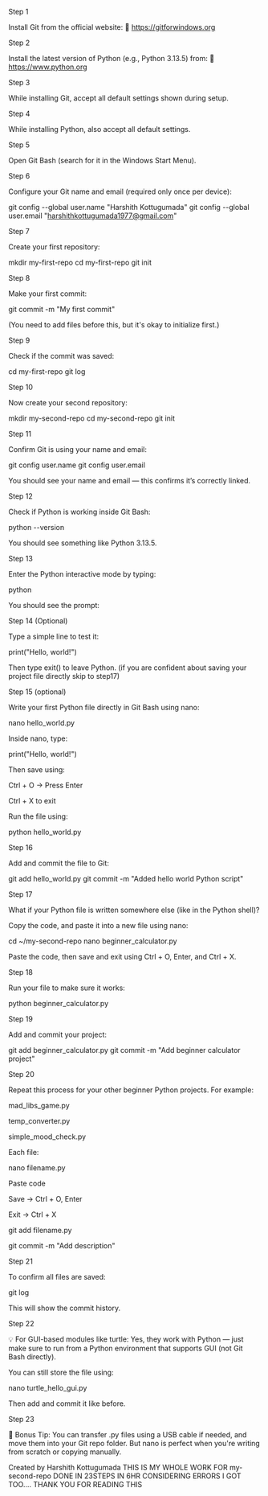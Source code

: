 Step 1

Install Git from the official website: 🔗 https://gitforwindows.org

Step 2

Install the latest version of Python (e.g., Python 3.13.5) from: 🔗 https://www.python.org

Step 3

While installing Git, accept all default settings shown during setup.

Step 4

While installing Python, also accept all default settings.

Step 5

Open Git Bash (search for it in the Windows Start Menu).

Step 6

Configure your Git name and email (required only once per device):

git config --global user.name "Harshith Kottugumada" git config --global user.email "harshithkottugumada1977@gmail.com"

Step 7

Create your first repository:

mkdir my-first-repo cd my-first-repo git init

Step 8

Make your first commit:

git commit -m "My first commit"

(You need to add files before this, but it's okay to initialize first.)

Step 9

Check if the commit was saved:

cd my-first-repo git log

Step 10

Now create your second repository:

mkdir my-second-repo cd my-second-repo git init

Step 11

Confirm Git is using your name and email:

git config user.name git config user.email

You should see your name and email — this confirms it’s correctly linked.

Step 12

Check if Python is working inside Git Bash:

python --version

You should see something like Python 3.13.5.

Step 13

Enter the Python interactive mode by typing:

python

You should see the prompt:

Step 14 (Optional)

Type a simple line to test it:

print("Hello, world!")

Then type exit() to leave Python. (if you are confident about saving your project file directly skip to step17)

Step 15 (optional)

Write your first Python file directly in Git Bash using nano:

nano hello_world.py

Inside nano, type:

print("Hello, world!")

Then save using:

Ctrl + O → Press Enter

Ctrl + X to exit

Run the file using:

python hello_world.py

Step 16

Add and commit the file to Git:

git add hello_world.py git commit -m "Added hello world Python script"

Step 17

What if your Python file is written somewhere else (like in the Python shell)?

Copy the code, and paste it into a new file using nano:

cd ~/my-second-repo nano beginner_calculator.py

Paste the code, then save and exit using Ctrl + O, Enter, and Ctrl + X.

Step 18

Run your file to make sure it works:

python beginner_calculator.py

Step 19

Add and commit your project:

git add beginner_calculator.py git commit -m "Add beginner calculator project"

Step 20

Repeat this process for your other beginner Python projects. For example:

mad_libs_game.py

temp_converter.py

simple_mood_check.py

Each file:

nano filename.py

Paste code

Save → Ctrl + O, Enter

Exit → Ctrl + X

git add filename.py

git commit -m "Add description"

Step 21

To confirm all files are saved:

git log

This will show the commit history.

Step 22

💡 For GUI-based modules like turtle: Yes, they work with Python — just make sure to run from a Python environment that supports GUI (not Git Bash directly).

You can still store the file using:

nano turtle_hello_gui.py

Then add and commit it like before.

Step 23

🚀 Bonus Tip: You can transfer .py files using a USB cable if needed, and move them into your Git repo folder. But nano is perfect when you're writing from scratch or copying manually.

Created by Harshith Kottugumada THIS IS MY WHOLE WORK FOR my-second-repo DONE IN 23STEPS IN 6HR CONSIDERING ERRORS I GOT TOO.... THANK YOU FOR READING THIS
